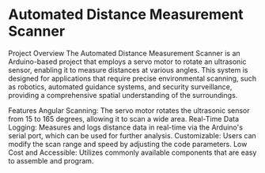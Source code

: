 # Automated Distance Measurement Scanner
Project Overview
The Automated Distance Measurement Scanner is an Arduino-based project that employs a servo motor to rotate an ultrasonic sensor, enabling it to measure distances at various angles. This system is designed for applications that require precise environmental scanning, such as robotics, automated guidance systems, and security surveillance, providing a comprehensive spatial understanding of the surroundings.

Features
Angular Scanning: The servo motor rotates the ultrasonic sensor from 15 to 165 degrees, allowing it to scan a wide area.
Real-Time Data Logging: Measures and logs distance data in real-time via the Arduino's serial port, which can be used for further analysis.
Customizable: Users can modify the scan range and speed by adjusting the code parameters.
Low Cost and Accessible: Utilizes commonly available components that are easy to assemble and program.
